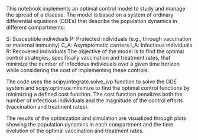 This notebook implements an optimal control model to study and manage the spread of a disease. The model is based on a system of ordinary differential equations (ODEs) that describe the population dynamics in different compartments:

S: Susceptible individuals
P: Protected individuals (e.g., through vaccination or maternal immunity)
C_A: Asymptomatic carriers
I_A: Infectious individuals
R: Recovered individuals
The objective of the model is to find the optimal control strategies, specifically vaccination and treatment rates, that minimize the number of infectious individuals over a given time horizon while considering the cost of implementing these controls.

The code uses the scipy.integrate.solve_ivp function to solve the ODE system and scipy.optimize.minimize to find the optimal control functions by minimizing a defined cost function. The cost function penalizes both the number of infectious individuals and the magnitude of the control efforts (vaccination and treatment rates).

The results of the optimization and simulation are visualized through plots showing the population dynamics in each compartment and the time evolution of the optimal vaccination and treatment rates.
